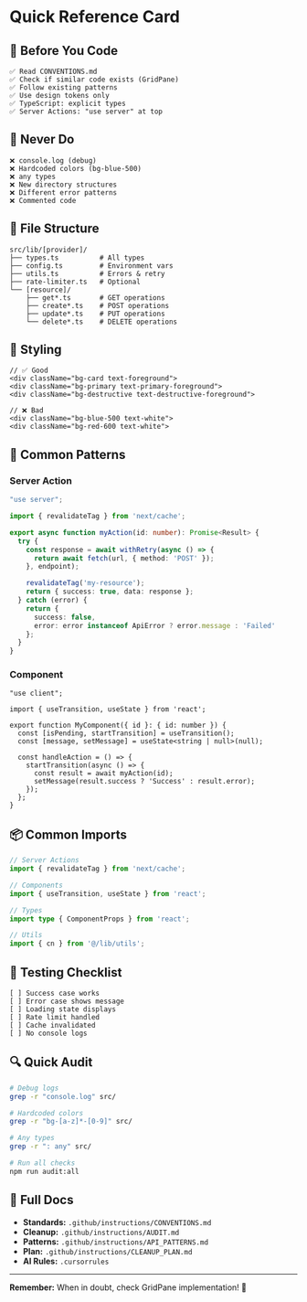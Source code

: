 # Quick Reference Card

## 🎯 Before You Code

```
✅ Read CONVENTIONS.md
✅ Check if similar code exists (GridPane)
✅ Follow existing patterns
✅ Use design tokens only
✅ TypeScript: explicit types
✅ Server Actions: "use server" at top
```

## 🚫 Never Do

```
❌ console.log (debug)
❌ Hardcoded colors (bg-blue-500)
❌ any types
❌ New directory structures
❌ Different error patterns
❌ Commented code
```

## 📁 File Structure

```
src/lib/[provider]/
├── types.ts          # All types
├── config.ts         # Environment vars
├── utils.ts          # Errors & retry
├── rate-limiter.ts   # Optional
└── [resource]/
    ├── get*.ts       # GET operations
    ├── create*.ts    # POST operations
    ├── update*.ts    # PUT operations
    └── delete*.ts    # DELETE operations
```

## 🎨 Styling

```tsx
// ✅ Good
<div className="bg-card text-foreground">
<div className="bg-primary text-primary-foreground">
<div className="bg-destructive text-destructive-foreground">

// ❌ Bad
<div className="bg-blue-500 text-white">
<div className="bg-red-600 text-white">
```

## 🔧 Common Patterns

### Server Action
```typescript
"use server";

import { revalidateTag } from 'next/cache';

export async function myAction(id: number): Promise<Result> {
  try {
    const response = await withRetry(async () => {
      return await fetch(url, { method: 'POST' });
    }, endpoint);

    revalidateTag('my-resource');
    return { success: true, data: response };
  } catch (error) {
    return {
      success: false,
      error: error instanceof ApiError ? error.message : 'Failed'
    };
  }
}
```

### Component
```tsx
"use client";

import { useTransition, useState } from 'react';

export function MyComponent({ id }: { id: number }) {
  const [isPending, startTransition] = useTransition();
  const [message, setMessage] = useState<string | null>(null);

  const handleAction = () => {
    startTransition(async () => {
      const result = await myAction(id);
      setMessage(result.success ? 'Success' : result.error);
    });
  };
}
```

## 📦 Common Imports

```typescript
// Server Actions
import { revalidateTag } from 'next/cache';

// Components
import { useTransition, useState } from 'react';

// Types
import type { ComponentProps } from 'react';

// Utils
import { cn } from '@/lib/utils';
```

## 🧪 Testing Checklist

```
[ ] Success case works
[ ] Error case shows message
[ ] Loading state displays
[ ] Rate limit handled
[ ] Cache invalidated
[ ] No console logs
```

## 🔍 Quick Audit

```bash
# Debug logs
grep -r "console.log" src/

# Hardcoded colors
grep -r "bg-[a-z]*-[0-9]" src/

# Any types
grep -r ": any" src/

# Run all checks
npm run audit:all
```

## 📖 Full Docs

- **Standards:** `.github/instructions/CONVENTIONS.md`
- **Cleanup:** `.github/instructions/AUDIT.md`
- **Patterns:** `.github/instructions/API_PATTERNS.md`
- **Plan:** `.github/instructions/CLEANUP_PLAN.md`
- **AI Rules:** `.cursorrules`

---

**Remember:** When in doubt, check GridPane implementation! 🚀
